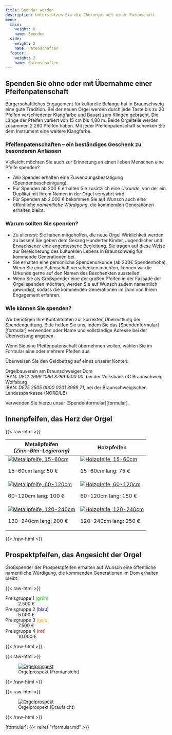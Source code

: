 ```yaml
---
title: Spender werden
description: Unterstützen Sie die Chororgel mit einer Patenschaft.
menu:
  main:
    weight: 6
    name: Spenden
  side:
    weight: 2
    name: Patenschaften
  footer:
    weight: 2
    name: Patenschaften
---
```


## Spenden Sie ohne oder mit Übernahme einer Pfeifenpatenschaft
Bürgerschaftliches Engagement für kulturelle Belange hat in Braunschweig eine gute Tradition. 
Bei der neuen Orgel werden durch jede Taste bis zu 20 Pfeifen 
verschiedener Klangfarbe und Bauart zum Klingen gebracht. 
Die Länge der Pfeifen variiert von 15 cm bis 4,80 m. 
Beide Orgelteile werden zusammen 2.260 Pfeifen haben. 
Mit jeder Pfeifenpatenschaft schenken Sie dem Instrument eine weitere Klangfarbe.

### Pfeifenpatenschaften – ein beständiges Geschenk zu besonderen Anlässen
Vielleicht möchten Sie auch zur Erinnerung an einen lieben Menschen eine Pfeife spenden?

- _Alle_ Spender erhalten eine Zuwendungsbestätigung (Spendenbescheinigung).
- Für Spenden ab 200 € erhalten Sie zusätzlich eine _Urkunde_, 
  von der ein Duplikat mit Ihrem Namen in der Orgel verwahrt wird.
- Für Spenden ab 2.000 € bekommen Sie auf Wunsch auch eine öffentliche _namentliche Würdigung_, 
  die kommenden Generationen erhalten bleibt.

### Warum sollten Sie spenden?
- Zu allererst:
  Sie haben mitgeholfen, die neue Orgel Wirklichkeit werden zu lassen!
  Sie geben dem Gesang Hunderter Kinder, Jugendlicher und Erwachsener eine angemessene Begleitung.
  Sie tragen auf diese Weise zur Bereicherung des kulturellen Lebens in Braunschweig 
  für kommende Generationen bei.
- Sie erhalten eine persönliche Spendenurkunde (ab 200€ Spendenhöhe).
  Wenn Sie eine Patenschaft verschenken möchten, 
  können wir die Urkunde gerne auf den Namen des Beschenkten ausstellen.
- Wenn Sie als Großspender eine der großen Pfeifen in der Fassade der Orgel spenden möchten, 
  werden Sie auf Wunsch zudem namentlich gewürdigt, 
  sodass die kommenden Generationen im Dom von Ihrem Engagement erfahren.

### Wie können Sie spenden?
Wir benötigen Ihre Kontaktdaten zur korrekten Übermittlung der Spendenquittung.
Bitte helfen Sie uns, indem Sie das [Spendenformular][formular] verwenden 
oder Name und vollständige Adresse bei der Überweisung angeben.

Wenn Sie eine Pfeifenpatenschaft übernehmen wollen,
wählen Sie im Formular eine oder mehrere Pfeifen aus.

Überweisen Sie den Geldbetrag auf eines unserer Konten:

Orgelbauverein am Braunschweiger Dom  
IBAN: _DE12 2699 1066 8769 1500 00_, bei der Volksbank eG Braunschweig Wolfsburg  
IBAN: _DE75 2505 0000 0201 3989 71_, bei der Braunschweigischen Landessparkasse (NORD/LB)

Verwenden Sie hierzu unser [Spendenformular][formular].

## Innenpfeifen, das Herz der Orgel

{{< raw-html >}}
<table id="inner-pipes">
    <thead>
        <tr>
            <th>
                Metallpfeifen <br>
                <i>(Zinn-Blei-Legierung)</i>
            </th>
            <th>Holzpfeifen</th>
        </tr>
    </thead>
    <tbody>
        <tr>
            <td>
                <a href="/organ/metal-small.jpg">
                    <img src="/organ/metal-small-600px.jpg" alt="Metallpfeife, 15-60cm">
                </a>
                <p>15-60cm lang: 50 €</p>
            </td>
            <td>
                <a href="/organ/wood-small.jpg">
                    <img src="/organ/wood-small-600px.jpg" alt="Holzpfeife, 15-60cm">
                </a>
                <p>15-60cm lang: 75 €</p>
            </td>
        </tr>
        <tr>
            <td>
                <a href="/organ/metal-medium.jpg">
                    <img src="/organ/metal-medium-600px.jpg" alt="Metallpfeife, 60-120cm">
                </a>
                <p>60-120cm lang: 100 €</p>
            </td>
            <td>
                <a href="/organ/wood-medium.jpg">
                    <img src="/organ/wood-medium-600px.jpg" alt="Holzpfeife, 60-120cm">
                </a>
                <p>60-120cm lang: 150 €</p>
            </td>
        </tr>
        <tr>
            <td>
                <a href="/organ/metal-large.jpg">
                    <img src="/organ/metal-large-600px.jpg" alt="Metallpfeife, 120-240cm">
                </a>
                <p>120-240cm lang: 200 €</p>
            </td>
            <td>
                <a href="/organ/wood-large.jpg">
                    <img src="/organ/wood-large-600px.jpg" alt="Holzpfeife, 120-240cm">
                </a>
                <p>120-240cm lang: 250 €</p>
            </td>
        </tr>
    </tbody>
</table>
{{< /raw-html >}}

## Prospektpfeifen, das Angesicht der Orgel

Großspender der Prospektpfeifen erhalten auf Wunsch eine öffentliche namentliche Würdigung, 
die kommenden Generationen im Dom erhalten bleibt.

{{< raw-html >}}
<dl id="frontal-pipes">
    <dt>Preisgruppe 1 <span class="color-bullet" style="color: #00dd00;">(grün)</span></dt>
    <dd>2.500 €</dd>
    <dt>Preisgruppe 2 <span class="color-bullet" style="color: #0000cd;">(blau)</span></dt>
    <dd>5.000 €</dd>
    <dt>Preisgruppe 3 <span class="color-bullet" style="color: #ffa500;">(gelb)</span></dt>
    <dd>7.500 €</dd>
    <dt>Preisgruppe 4 <span class="color-bullet" style="color: #ff0000;">(rot)</span></dt>
    <dd>10.000 €</dd>
</dl>
{{< /raw-html >}}

{{< raw-html >}}
<figure>
    <a href="/funding/pipes-front.png">
        <img src="/funding/pipes-front-600px.png" alt="Orgelprospekt">
    </a>
    <figcaption>
        Orgelprospekt (Frontansicht)
    </figcaption>
</figure>
{{< /raw-html >}}

{{< raw-html >}}
<figure>
    <a href="/funding/pipes-top.png">
        <img src="/funding/pipes-top-600px.png" alt="Orgelprospekt">
    </a>
    <figcaption>
        Orgelprospekt (Draufsicht)
    </figcaption>
</figure>
{{< /raw-html >}}

[formular]: {{< relref "/formular.md" >}}
